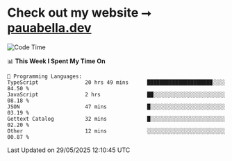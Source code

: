 # Check out my website ⭢ [pauabella.dev](https://pauabella.dev)

<!--START_SECTION:waka-->
![Code Time](http://img.shields.io/badge/Code%20Time-4%2C480%20hrs%2043%20mins-blue)

📊 **This Week I Spent My Time On** 

```text
💬 Programming Languages: 
TypeScript               20 hrs 49 mins      █████████████████████░░░░   84.50 % 
JavaScript               2 hrs               ██░░░░░░░░░░░░░░░░░░░░░░░   08.18 % 
JSON                     47 mins             █░░░░░░░░░░░░░░░░░░░░░░░░   03.19 % 
Gettext Catalog          32 mins             █░░░░░░░░░░░░░░░░░░░░░░░░   02.20 % 
Other                    12 mins             ░░░░░░░░░░░░░░░░░░░░░░░░░   00.87 % 
```


 Last Updated on 29/05/2025 12:10:45 UTC
<!--END_SECTION:waka-->
